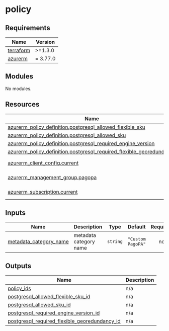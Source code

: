 # policy

<!-- markdownlint-disable -->
<!-- BEGIN_TF_DOCS -->
## Requirements

| Name | Version |
|------|---------|
| <a name="requirement_terraform"></a> [terraform](#requirement\_terraform) | >=1.3.0 |
| <a name="requirement_azurerm"></a> [azurerm](#requirement\_azurerm) | = 3.77.0 |

## Modules

No modules.

## Resources

| Name | Type |
|------|------|
| [azurerm_policy_definition.postgresql_allowed_flexible_sku](https://registry.terraform.io/providers/hashicorp/azurerm/3.77.0/docs/resources/policy_definition) | resource |
| [azurerm_policy_definition.postgresql_allowed_sku](https://registry.terraform.io/providers/hashicorp/azurerm/3.77.0/docs/resources/policy_definition) | resource |
| [azurerm_policy_definition.postgresql_required_engine_version](https://registry.terraform.io/providers/hashicorp/azurerm/3.77.0/docs/resources/policy_definition) | resource |
| [azurerm_policy_definition.postgresql_required_flexible_georedundancy](https://registry.terraform.io/providers/hashicorp/azurerm/3.77.0/docs/resources/policy_definition) | resource |
| [azurerm_client_config.current](https://registry.terraform.io/providers/hashicorp/azurerm/3.77.0/docs/data-sources/client_config) | data source |
| [azurerm_management_group.pagopa](https://registry.terraform.io/providers/hashicorp/azurerm/3.77.0/docs/data-sources/management_group) | data source |
| [azurerm_subscription.current](https://registry.terraform.io/providers/hashicorp/azurerm/3.77.0/docs/data-sources/subscription) | data source |

## Inputs

| Name | Description | Type | Default | Required |
|------|-------------|------|---------|:--------:|
| <a name="input_metadata_category_name"></a> [metadata\_category\_name](#input\_metadata\_category\_name) | metadata category name | `string` | `"Custom PagoPA"` | no |

## Outputs

| Name | Description |
|------|-------------|
| <a name="output_policy_ids"></a> [policy\_ids](#output\_policy\_ids) | n/a |
| <a name="output_postgresql_allowed_flexible_sku_id"></a> [postgresql\_allowed\_flexible\_sku\_id](#output\_postgresql\_allowed\_flexible\_sku\_id) | n/a |
| <a name="output_postgresql_allowed_sku_id"></a> [postgresql\_allowed\_sku\_id](#output\_postgresql\_allowed\_sku\_id) | n/a |
| <a name="output_postgresql_required_engine_version_id"></a> [postgresql\_required\_engine\_version\_id](#output\_postgresql\_required\_engine\_version\_id) | n/a |
| <a name="output_postgresql_required_flexible_georedundancy_id"></a> [postgresql\_required\_flexible\_georedundancy\_id](#output\_postgresql\_required\_flexible\_georedundancy\_id) | n/a |
<!-- END_TF_DOCS -->
